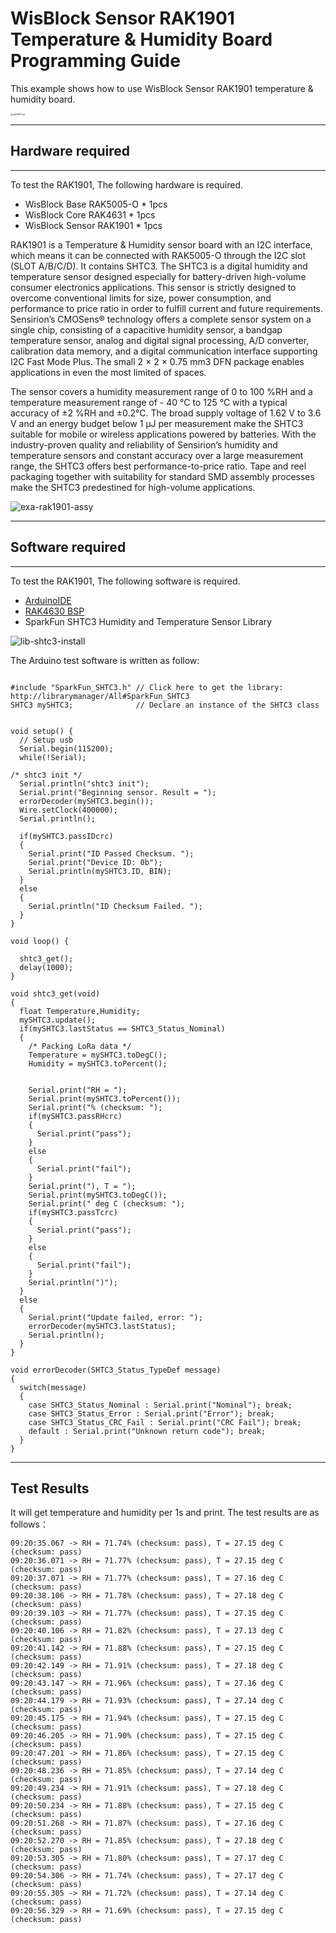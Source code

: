 # WisBlock Sensor RAK1901 Temperature & Humidity Board Programming Guide

This example shows how to use WisBlock Sensor RAK1901 temperature & humidity board.

<img src="../../../../assets/repo/rak1901-top.png" alt="rak1901-top" style="zoom: 25%;" />

----
## Hardware required
----
To test the RAK1901, The following hardware is required.

- WisBlock Base RAK5005-O  *  1pcs
- WisBlock Core RAK4631  *  1pcs
- WisBlock Sensor RAK1901      *  1pcs

RAK1901 is a Temperature & Humidity sensor board with an I2C interface, which means it can be connected with RAK5005-O through the I2C slot (SLOT A/B/C/D). It contains SHTC3. The SHTC3 is a digital humidity and temperature sensor designed especially for battery-driven high-volume consumer electronics applications. This sensor is strictly designed to overcome conventional limits for size, power consumption, and performance to price ratio in order to fulfill current and future requirements. Sensirion’s CMOSens® technology offers a complete sensor system on a single chip, consisting of a capacitive humidity sensor, a bandgap temperature sensor, analog and digital signal processing, A/D converter, calibration data memory, and a digital communication interface supporting I2C Fast Mode Plus. The small 2 × 2 × 0.75 mm3 DFN package enables applications in even the most limited of spaces.

The sensor covers a humidity measurement range of 0 to 100 %RH and a temperature measurement range of - 40 °C to 125 °C with a typical accuracy of ±2 %RH and ±0.2°C. The broad supply voltage of 1.62 V to 3.6 V and an energy budget below 1 µJ per measurement make the SHTC3 suitable for mobile or wireless applications powered by batteries. With the industry-proven quality and reliability of Sensirion’s humidity and temperature sensors and constant accuracy over a large measurement range, the SHTC3 offers best performance-to-price ratio. Tape and reel packaging together with suitability for standard SMD assembly processes make the SHTC3 predestined for high-volume applications.

![exa-rak1901-assy](../../../../assets/repo/exa-rak1901-assy.png)

----
## Software required
----
To test the RAK1901, The following software is required.

- [ArduinoIDE](https://www.arduino.cc/en/Main/Software)
- [RAK4630 BSP](https://github.com/RAKWireless/RAK-nRF52-Arduino)    
- SparkFun SHTC3 Humidity and Temperature Sensor Library


![lib-shtc3-install](../../../../assets/Arduino/lib-shtc3-install.png)

The Arduino test software is written as follow:

```

#include "SparkFun_SHTC3.h" // Click here to get the library: http://librarymanager/All#SparkFun_SHTC3
SHTC3 mySHTC3;              // Declare an instance of the SHTC3 class


void setup() {
  // Setup usb 
  Serial.begin(115200);
  while(!Serial);

/* shtc3 init */
  Serial.println("shtc3 init");
  Serial.print("Beginning sensor. Result = ");           
  errorDecoder(mySHTC3.begin());                              
  Wire.setClock(400000);                                      
  Serial.println();

  if(mySHTC3.passIDcrc)                                       
  {                                                          
    Serial.print("ID Passed Checksum. ");
    Serial.print("Device ID: 0b"); 
    Serial.println(mySHTC3.ID, BIN);                       
  }
  else
  {
    Serial.println("ID Checksum Failed. ");
  }
}

void loop() {

  shtc3_get();
  delay(1000);
}

void shtc3_get(void)
{
  float Temperature,Humidity;
  mySHTC3.update();
  if(mySHTC3.lastStatus == SHTC3_Status_Nominal)              
  {
    /* Packing LoRa data */
    Temperature = mySHTC3.toDegC();
    Humidity = mySHTC3.toPercent();


    Serial.print("RH = "); 
    Serial.print(mySHTC3.toPercent());                   
    Serial.print("% (checksum: "); 
    if(mySHTC3.passRHcrc)                                     
    {
      Serial.print("pass");
    }
    else
    {
      Serial.print("fail");
    }
    Serial.print("), T = "); 
    Serial.print(mySHTC3.toDegC());                        
    Serial.print(" deg C (checksum: "); 
    if(mySHTC3.passTcrc)
    {
      Serial.print("pass");
    }
    else
    {
      Serial.print("fail");
    }
    Serial.println(")");
  }
  else
  {
    Serial.print("Update failed, error: "); 
    errorDecoder(mySHTC3.lastStatus);
    Serial.println();
  }
}

void errorDecoder(SHTC3_Status_TypeDef message)                            
{
  switch(message)
  {
    case SHTC3_Status_Nominal : Serial.print("Nominal"); break;
    case SHTC3_Status_Error : Serial.print("Error"); break;
    case SHTC3_Status_CRC_Fail : Serial.print("CRC Fail"); break;
    default : Serial.print("Unknown return code"); break;
  }
}
```



----
## Test Results
It will get temperature and humidity per 1s and print. The test results are as follows：

```
09:20:35.067 -> RH = 71.74% (checksum: pass), T = 27.15 deg C (checksum: pass)
09:20:36.071 -> RH = 71.77% (checksum: pass), T = 27.15 deg C (checksum: pass)
09:20:37.071 -> RH = 71.77% (checksum: pass), T = 27.16 deg C (checksum: pass)
09:20:38.106 -> RH = 71.78% (checksum: pass), T = 27.18 deg C (checksum: pass)
09:20:39.103 -> RH = 71.77% (checksum: pass), T = 27.15 deg C (checksum: pass)
09:20:40.106 -> RH = 71.82% (checksum: pass), T = 27.13 deg C (checksum: pass)
09:20:41.142 -> RH = 71.88% (checksum: pass), T = 27.15 deg C (checksum: pass)
09:20:42.149 -> RH = 71.91% (checksum: pass), T = 27.18 deg C (checksum: pass)
09:20:43.147 -> RH = 71.96% (checksum: pass), T = 27.16 deg C (checksum: pass)
09:20:44.179 -> RH = 71.93% (checksum: pass), T = 27.14 deg C (checksum: pass)
09:20:45.175 -> RH = 71.94% (checksum: pass), T = 27.15 deg C (checksum: pass)
09:20:46.205 -> RH = 71.90% (checksum: pass), T = 27.15 deg C (checksum: pass)
09:20:47.201 -> RH = 71.86% (checksum: pass), T = 27.15 deg C (checksum: pass)
09:20:48.236 -> RH = 71.85% (checksum: pass), T = 27.14 deg C (checksum: pass)
09:20:49.234 -> RH = 71.91% (checksum: pass), T = 27.18 deg C (checksum: pass)
09:20:50.234 -> RH = 71.88% (checksum: pass), T = 27.15 deg C (checksum: pass)
09:20:51.268 -> RH = 71.87% (checksum: pass), T = 27.16 deg C (checksum: pass)
09:20:52.270 -> RH = 71.85% (checksum: pass), T = 27.18 deg C (checksum: pass)
09:20:53.305 -> RH = 71.80% (checksum: pass), T = 27.17 deg C (checksum: pass)
09:20:54.306 -> RH = 71.74% (checksum: pass), T = 27.17 deg C (checksum: pass)
09:20:55.305 -> RH = 71.72% (checksum: pass), T = 27.14 deg C (checksum: pass)
09:20:56.329 -> RH = 71.69% (checksum: pass), T = 27.15 deg C (checksum: pass)


```

